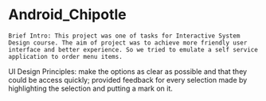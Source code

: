 Android_Chipotle
================
	Brief Intro: This project was one of tasks for Interactive System Design course. The aim of project was to achieve more friendly user interface and better experience. So we tried to emulate a self service application to order menu items. 
  UI Design Principles: make the options as clear as possible and that they could be access quickly; provided feedback for every selection made by highlighting the selection and putting a mark on it.
